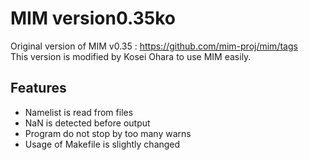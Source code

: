 # MIM version0.35ko

Original version of MIM v0.35 : https://github.com/mim-proj/mim/tags  
This version is modified by Kosei Ohara to use MIM easily.

## Features
- Namelist is read from files
- NaN is detected before output
- Program do not stop by too many warns
- Usage of Makefile is slightly changed
